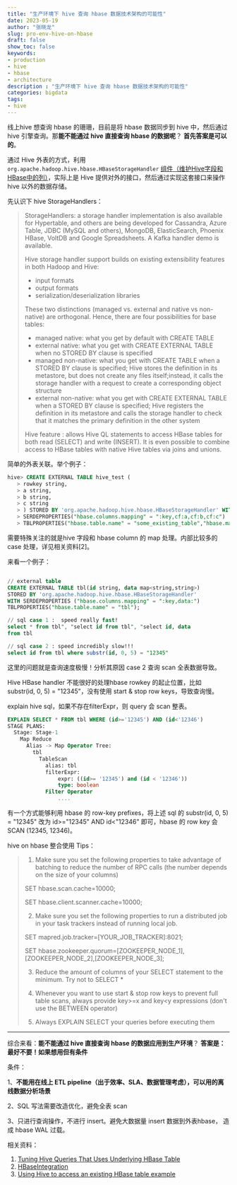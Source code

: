 ```yaml
---
title: "生产环境下 hive 查询 hbase 数据技术架构的可能性"
date: 2023-05-19
author: "张晓龙"
slug: pro-env-hive-on-hbase
draft: false
show_toc: false
keywords:
- production
- hive
- hbase
- architecture
description : "生产环境下 hive 查询 hbase 数据技术架构的可能性"
categories: bigdata
tags: 
- hive
---
```


线上hive 想查询 hbase 的珊珊，目前是将 hbase 数据同步到 hive 中，然后通过 hive 引擎查询。那**能不能通过 hive 直接查询 hbase 的数据呢**？ **首先答案是可以的**。

通过 Hive 外表的方式，利用 `org.apache.hadoop.hive.hbase.HBaseStorageHandler` [组件（维护Hive字段和HBase中的列）](https://cwiki.apache.org/confluence/display/Hive/StorageHandlers)，实际上是 Hive 提供对外的接口，然后通过实现这套接口来操作 hive 以外的数据存储。

先认识下 hive StorageHandlers：

> StorageHandlers: a storage handler implementation is also available for Hypertable, and others are being developed for Cassandra, Azure Table, JDBC (MySQL and others), MongoDB, ElasticSearch, Phoenix HBase, VoltDB and Google Spreadsheets.  A Kafka handler demo is available.
>
> Hive storage handler support builds on existing extensibility features in both Hadoop and Hive:
> 
> - input formats
> - output formats
> - serialization/deserialization libraries
> 
> These two distinctions (managed vs. external and native vs non-native) are orthogonal. Hence, there are four possibilities for base tables:
> 
> - managed native: what you get by default with CREATE TABLE
> - external native: what you get with CREATE EXTERNAL TABLE when no STORED BY clause is specified
> - managed non-native: what you get with CREATE TABLE when a STORED BY clause is specified; Hive stores the definition in its metastore, but does not create any files itself;instead, it calls the storage handler with a request to create a corresponding object structure
> - external non-native: what you get with CREATE EXTERNAL TABLE when a STORED BY clause is specified; Hive registers the definition in its metastore and calls the storage handler to check that it matches the primary definition in the other system
> 
> Hive feature : allows Hive QL statements to access HBase tables for both read (SELECT) and write (INSERT). It is even possible to combine access to HBase tables with native Hive tables via joins and unions.

简单的外表关联。举个例子：

``` sql
hive> CREATE EXTERNAL TABLE hive_test (
   > rowkey string,
   > a string,
   > b string,
   > c string
   > ) STORED BY 'org.apache.hadoop.hive.hbase.HBaseStorageHandler' WITH
   > SERDEPROPERTIES("hbase.columns.mapping" = ":key,cf:a,cf:b,cf:c")
   > TBLPROPERTIES("hbase.table.name" = "some_existing_table","hbase.mapred.output.outputtable" = "some_existing_table");
```

需要特殊关注的就是hive 字段和 hbase column 的 map 处理。内部比较多的 case 处理，详见相关资料[2]。

来看一个例子：

```sql

// external table
CREATE EXTERNAL TABLE tbl(id string, data map<string,string>)
STORED BY 'org.apache.hadoop.hive.hbase.HBaseStorageHandler'
WITH SERDEPROPERTIES ("hbase.columns.mapping" = ":key,data:")
TBLPROPERTIES("hbase.table.name" = "tbl");

// sql case 1 :  speed really fast!
select * from tbl", "select id from tbl", "select id, data
from tbl

// sql case 2 : speed incredibly slow!!!
select id from tbl where substr(id, 0, 5) = "12345"
```

这里的问题就是查询速度极慢！分析其原因 case 2 查询 scan 全表数据导致。

Hive HBase handler 不能很好的处理hbase rowkey 的起止位置，比如 substr(id, 0, 5) = "12345"，没有使用 start & stop row keys，导致查询慢。

explain hive sql，如果不存在filterExpr，则 query 会 scan 整表。

``` sql
EXPLAIN SELECT * FROM tbl WHERE (id>='12345') AND (id<'12346')
STAGE PLANS:
  Stage: Stage-1
    Map Reduce
      Alias -> Map Operator Tree:
        tbl 
          TableScan
            alias: tbl 
            filterExpr:
                expr: ((id>= '12345') and (id < '12346'))
                type: boolean
            Filter Operator
                ....
```

有一个方式能够利用 hbase 的 row-key prefixes，将上述 sql 的 substr(id, 0, 5) = "12345" 改为 id>="12345" AND id<"12346" 即可，hbase 的 row key 会 SCAN (12345, 12346)。 

hive on hbase 整合使用 Tips：

> 1. Make sure you set the following properties to take advantage of batching to reduce the number of RPC calls (the number depends on the size of your columns)
> 
>   SET hbase.scan.cache=10000;
> 
>   SET hbase.client.scanner.cache=10000;
> 
> 2. Make sure you set the following properties to run a distributed job in your task trackers instead of running local job.
> 
>   SET mapred.job.tracker=[YOUR_JOB_TRACKER]:8021;
> 
>   SET hbase.zookeeper.quorum=[ZOOKEEPER_NODE_1],[ZOOKEEPER_NODE_2],[ZOOKEEPER_NODE_3];
> 
> 3. Reduce the amount of columns of your SELECT statement to the minimum. Try not to SELECT *
> 
> 4. Whenever you want to use start & stop row keys to prevent full table scans, always provide key>=x and key<y expressions (don't use the BETWEEN operator)
> 
> 5. Always EXPLAIN SELECT your queries before executing them
> 

----
综合来看：**能不能通过 hive 直接查询 hbase 的数据应用到生产环境**？ **答案是：最好不要！如果想用但有条件**

条件：

1、**不能用在线上 ETL pipeline（出于效率、SLA、数据管理考虑），可以用的离线数据分析场景**

2、SQL 写法需要改造优化，避免全表 scan

3、只进行查询操作，不进行 insert。避免大数据量 insert 数据到外表hbase， 造成 hbase WAL 过载。

相关资料：

1. [Tuning Hive Queries That Uses Underlying HBase Table](https://stackoverflow.com/questions/30074734/tuning-hive-queries-that-uses-underlying-hbase-table)
2. [HBaseIntegration](https://cwiki.apache.org/confluence/display/Hive/HBaseIntegration)
3. [Using Hive to access an existing HBase table example](https://docs.cloudera.com/HDPDocuments/HDP3/HDP-3.0.1/hbase-data-access/content/hdag_using_hive_to_access_an_existing_hbase_table_example.html)
